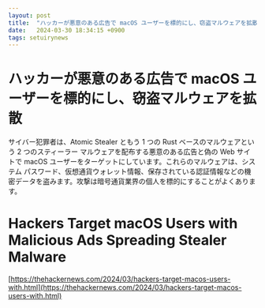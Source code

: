 ```yaml
---
layout: post
title:  "ハッカーが悪意のある広告で macOS ユーザーを標的にし、窃盗マルウェアを拡散"
date:   2024-03-30 18:34:15 +0900
tags: setuirynews 
---
```


# ハッカーが悪意のある広告で macOS ユーザーを標的にし、窃盗マルウェアを拡散

サイバー犯罪者は、Atomic Stealer ともう 1 つの Rust ベースのマルウェアという 2 つのスティーラー マルウェアを配布する悪意のある広告と偽の Web サイトで macOS ユーザーをターゲットにしています。これらのマルウェアは、システム パスワード、仮想通貨ウォレット情報、保存されている認証情報などの機密データを盗みます。攻撃は暗号通貨業界の個人を標的にすることがよくあります。

# Hackers Target macOS Users with Malicious Ads Spreading Stealer Malware

[https://thehackernews.com/2024/03/hackers-target-macos-users-with.html](https://thehackernews.com/2024/03/hackers-target-macos-users-with.html)

